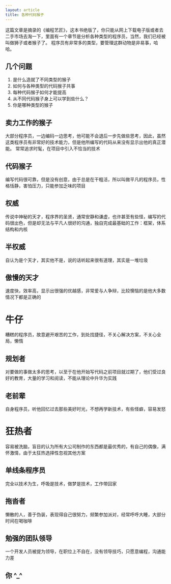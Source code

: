 ```yaml
---
layout: article
title: 各种代码猴子
---
```

这篇文章是摘录的《编程艺匠》，这本书绝版了，你只能从网上下载电子版或者去二手市场去淘一下，里面有一个章节是分析各种类型的程序员，当然，我们已经被叫做狮子或者猴子了。
程序员有非常多的类型，要管理这群动物是非易事，哈哈。

## 几个问题

1. 是什么造就了不同类型的猴子
2. 如何与各种类型的代码猴子共事
3. 每种代码猴子如何才能提高
4. 从不同代码猴子身上可以学到些什么？
5. 你是哪种类型的猴子


## 卖力工作的猴子
大部分程序员，一边编码一边思考，他可能不会退后一步先做些思考，因此，虽然这类程序员有非常好的技术能力，但是他所编写的代码从来没有显示出他的真正潜能。
常常追求时髦，在项目中引入不恰当的技术


## 代码猴子
编写代码很可靠，但是没有创意，由于总是在干粗活，所以叫做平凡的程序员，性格恬静，害怕压力，只能参加乏味的项目


## 权威
传说中神秘的天才，程序界的圣贤，通常安静和谦虚，也许甚至有些怪，编写的代码很出色，但是却无法与平凡人很好的沟通，独自完成最基础的工作：框架，体系结构和内核


## 半权威
自认为是个天才，其实他不是，说的话听起来很有道理，其实是一堆垃圾

## 傲慢的天才
速度快，效率高，显示出很强的优越感，非常爱与人争辩，比较懊恼的是他大多数情况下都是正确的

# 牛仔
糟糕的程序员，故意避开艰苦的工作，到处找捷径，不关心解决方案，不关心全局，懒惰


## 规划者
对要做的事做太多的思考，以至于在他开始写代码之前项目就过期了，他们受过良好的教育，大量的学习和阅读，不能从理论中升华为实践


## 老前辈
自身程序员，听他回忆过去那些美好时光，不想再学新技术，有些怪癖，容易发怒

# 狂热者
容易被洗脑，盲目的认为所有大公司制作的东西都是最优秀的，有自己的偶像，满怀激情，由于太狂热选择性忽视其他方案

## 单线条程序员
完全以技术为生，呼吸是技术，做梦是技术，工作带回家

## 拖沓者
懒散的人，善于伪装，表现得自己很努力，频繁参加派对，经常呼呼大睡，大部分时间在喝咖啡

## 勉强的团队领导
一个开发人员被提为领导，在职位上不自在，没有领导技巧，只愿意编程，沟通能力差

## 你 ^_^
